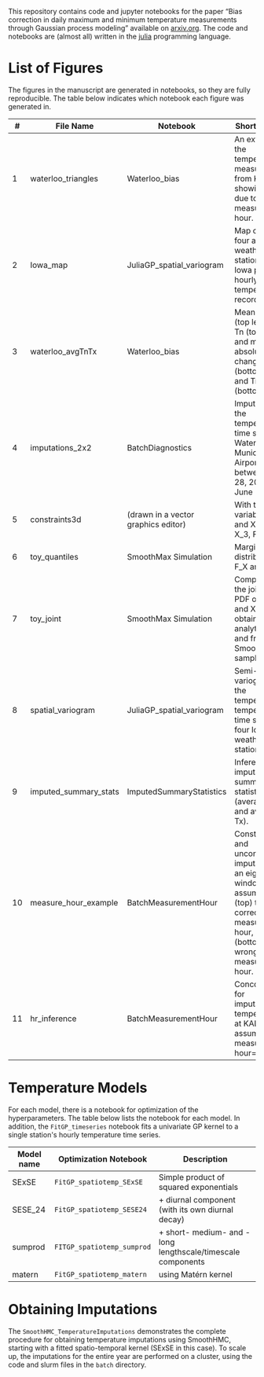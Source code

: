 This repository contains code and jupyter notebooks for the paper “Bias correction in daily maximum and minimum temperature measurements through Gaussian process modeling” available on [arxiv.org](https://arxiv.org/abs/1805.10214).
The code and notebooks are (almost all) written in the [julia](https://julialang.org) programming language.

# List of Figures

The figures in the manuscript are generated in notebooks, so they are fully reproducible.
The table below indicates which notebook each figure was generated in.

| #  | File Name             | Notebook                            | Short Caption                                                                                                                                         |
|----|-----------------------|-------------------------------------|-------------------------------------------------------------------------------------------------------------------------------------------------------|
| 1  | waterloo_triangles    | Waterloo_bias                 | An extract of the temperature measurements from KALO showing bias due to measurement hour.                                                            |
| 2  | Iowa_map              | JuliaGP_spatial_variogram     | Map of the four airport weather stations in Iowa providing hourly temperature records.                                                                |
| 3  | waterloo_avgTnTx      | Waterloo_bias                 | Mean daily Tx (top left) and Tn (top right), and mean absolute daily change in Tx (bottom left) and Tn (bottom right).                                |
| 4  | imputations_2x2       | BatchDiagnostics              | Imputations of the temperature time series at Waterloo Municipal Airport (KALO) between May 28, 2015 and June 1, 2015.                                |
| 5  | constraints3d         | (drawn in a vector graphics editor) | With three variables X_1, and X_2 and X_3, F_{X|Xmin,Xmax} resides in the one-dimensional six-sided loop shown with thicker green lines.              |
| 6  | toy_quantiles         | SmoothMax Simulation          | Marginal distribution of F_X and F_{X|Xmin,Xmax}.                                                                                                     |
| 7  | toy_joint             | SmoothMax Simulation          | Comparison of the joint joint PDF of X_23 and X_52 obtained analytically and from SmoothHMC samples.                                                  |
| 8  | spatial_variogram     | JuliaGP_spatial_variogram     | Semi-variograms of the temperature temperature time series at four Iowa weather stations.                                                             |
| 9  | imputed_summary_stats | ImputedSummaryStatistics      | Inference from imputations of summary statistics (average Tn and average Tx).                                                                         |
| 10 | measure_hour_example  | BatchMeasurementHour          | Constrained and unconstrained imputations in an eight-day window, assuming (top) the correct measurement hour, and (bottom) a wrong measurement hour. |
| 11 | hr_inference          | BatchMeasurementHour          | Concordance for imputations of temperatures at KALO assuming measurement hour=1,…,24.                                                                 |

# Temperature Models

For each model, there is a notebook for optimization of the hyperparameters.
The table below lists the notebook for each model.
In addition, the `FitGP_timeseries` notebook fits a univariate GP kernel
to a single station's hourly temperature time series.

| Model name | Optimization Notebook      |  Description                                                 |
|------------|----------------------------|--------------------------------------------------------------|
| SExSE      | `FitGP_spatiotemp_SExSE`   |  Simple product of squared exponentials                      |
| SESE_24    | `FitGP_spatiotemp_SESE24`  |  + diurnal component (with its own diurnal decay)            |
| sumprod    | `FITGP_spatiotemp_sumprod` |  + short- medium- and -long lengthscale/timescale components |
| matern     | `FitGP_spatiotemp_matern`  |  using Matérn kernel                                         |

# Obtaining Imputations

The `SmoothHMC_TemperatureImputations` demonstrates the complete procedure 
for obtaining temperature imputations using SmoothHMC, starting with
a fitted spatio-temporal kernel (SExSE in this case).
To scale up, the imputations for the entire year are performed on a cluster,
using the code and slurm files in the `batch` directory.
